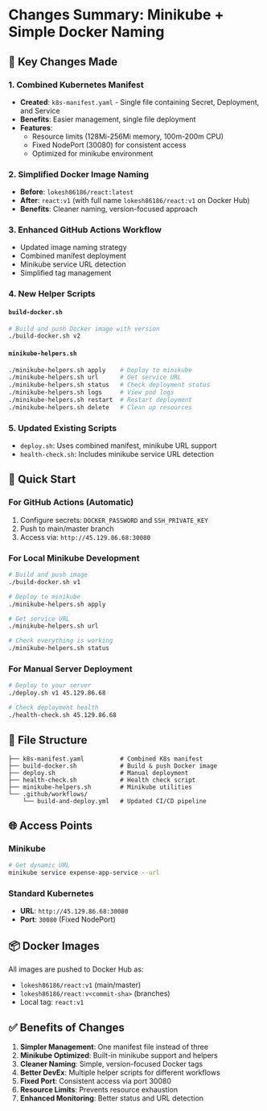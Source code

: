# Changes Summary: Minikube + Simple Docker Naming

## 🎯 Key Changes Made

### 1. **Combined Kubernetes Manifest**
- **Created**: `k8s-manifest.yaml` - Single file containing Secret, Deployment, and Service
- **Benefits**: Easier management, single file deployment
- **Features**: 
  - Resource limits (128Mi-256Mi memory, 100m-200m CPU)
  - Fixed NodePort (30080) for consistent access
  - Optimized for minikube environment

### 2. **Simplified Docker Image Naming**
- **Before**: `lokesh86186/react:latest`
- **After**: `react:v1` (with full name `lokesh86186/react:v1` on Docker Hub)
- **Benefits**: Cleaner naming, version-focused approach

### 3. **Enhanced GitHub Actions Workflow**
- Updated image naming strategy
- Combined manifest deployment
- Minikube service URL detection
- Simplified tag management

### 4. **New Helper Scripts**

#### `build-docker.sh`
```bash
# Build and push Docker image with version
./build-docker.sh v2
```

#### `minikube-helpers.sh`
```bash
./minikube-helpers.sh apply    # Deploy to minikube
./minikube-helpers.sh url      # Get service URL
./minikube-helpers.sh status   # Check deployment status
./minikube-helpers.sh logs     # View pod logs
./minikube-helpers.sh restart  # Restart deployment
./minikube-helpers.sh delete   # Clean up resources
```

### 5. **Updated Existing Scripts**
- `deploy.sh`: Uses combined manifest, minikube URL support
- `health-check.sh`: Includes minikube service URL detection

## 🚀 Quick Start

### For GitHub Actions (Automatic)
1. Configure secrets: `DOCKER_PASSWORD` and `SSH_PRIVATE_KEY`
2. Push to main/master branch
3. Access via: `http://45.129.86.68:30080`

### For Local Minikube Development
```bash
# Build and push image
./build-docker.sh v1

# Deploy to minikube
./minikube-helpers.sh apply

# Get service URL
./minikube-helpers.sh url

# Check everything is working
./minikube-helpers.sh status
```

### For Manual Server Deployment
```bash
# Deploy to your server
./deploy.sh v1 45.129.86.68

# Check deployment health
./health-check.sh 45.129.86.68
```

## 🔧 File Structure
```
├── k8s-manifest.yaml          # Combined K8s manifest
├── build-docker.sh            # Build & push Docker image
├── deploy.sh                  # Manual deployment
├── health-check.sh            # Health check script
├── minikube-helpers.sh        # Minikube utilities
└── .github/workflows/
    └── build-and-deploy.yml   # Updated CI/CD pipeline
```

## 🌐 Access Points

### Minikube
```bash
# Get dynamic URL
minikube service expense-app-service --url
```

### Standard Kubernetes
- **URL**: `http://45.129.86.68:30080`
- **Port**: `30080` (Fixed NodePort)

## 📦 Docker Images

All images are pushed to Docker Hub as:
- `lokesh86186/react:v1` (main/master)
- `lokesh86186/react:v<commit-sha>` (branches)
- Local tag: `react:v1`

## ✅ Benefits of Changes

1. **Simpler Management**: One manifest file instead of three
2. **Minikube Optimized**: Built-in minikube support and helpers
3. **Cleaner Naming**: Simple, version-focused Docker tags
4. **Better DevEx**: Multiple helper scripts for different workflows
5. **Fixed Port**: Consistent access via port 30080
6. **Resource Limits**: Prevents resource exhaustion
7. **Enhanced Monitoring**: Better status and URL detection
